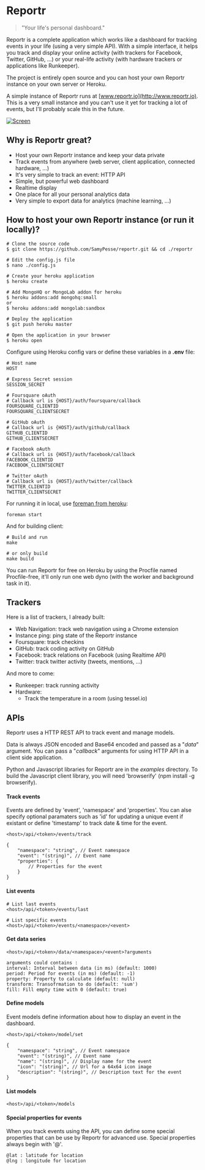 # Reportr
> "Your life's personal dashboard."

Reportr is a complete application which works like a dashboard for tracking events in your life (using a very simple API). With a simple interface, it helps you track and display your online activity (with trackers for Facebook, Twitter, GitHub, ...) or your real-life activity (with hardware trackers or applications like Runkeeper).

The project is entirely open source and you can host your own Reportr instance on your own server or Heroku.

A simple instance of Reportr runs at [www.reportr.io](http://www.reportr.io). This is a very small instance and you can't use it yet for tracking a lot of events, but I'll probably scale this in the future.

[![Screen](https://raw.github.com/SamyPesse/reportr/master/public/static/images/screens/1.png)](https://raw.github.com/SamyPesse/reportr/master/public/static/images/screens/1.png)

## Why is Reportr great?

* Host your own Reportr instance and keep your data private
* Track events from anywhere (web server, client application, connected hardware, ...)
* It's very simple to track an event: HTTP API
* Simple, but powerful web dashboard
* Realtime display
* One place for all your personal analytics data
* Very simple to export data for analytics (machine learning, ...)

## How to host your own Reportr instance (or run it locally)?

```
# Clone the source code
$ git clone https://github.com/SamyPesse/reportr.git && cd ./reportr

# Edit the config.js file
$ nano ./config.js

# Create your heroku application
$ heroku create

# Add MongoHQ or MongoLab addon for heroku
$ heroku addons:add mongohq:small
or
$ heroku addons:add mongolab:sandbox

# Deploy the application
$ git push heroku master

# Open the application in your browser
$ heroku open
```

Configure using Heroku config vars or define these variables in a **.env** file:

```
# Host name
HOST

# Express Secret session
SESSION_SECRET

# Foursquare oAuth
# Callback url is {HOST}/auth/foursquare/callback
FOURSQUARE_CLIENTID
FOURSQUARE_CLIENTSECRET

# GitHub oAuth
# Callback url is {HOST}/auth/github/callback
GITHUB_CLIENTID
GITHUB_CLIENTSECRET

# Facebook oAuth
# Callback url is {HOST}/auth/facebook/callback
FACEBOOK_CLIENTID
FACEBOOK_CLIENTSECRET

# Twitter oAuth
# Callback url is {HOST}/auth/twitter/callback
TWITTER_CLIENTID
TWITTER_CLIENTSECRET
```

For running it in local, use [foreman from heroku](https://toolbelt.heroku.com/):

```
foreman start
```

And for building client:

```
# Build and run
make

# or only build
make build
```

You can run Reportr for free on Heroku by using the Procfile named Procfile-free, it'll only run one web dyno (with the worker and background task in it).


## Trackers

Here is a list of trackers, I already built:

* Web Navigation: track web navigation using a Chrome extension
* Instance ping: ping state of the Reportr instance
* Foursquare: track checkins
* GitHub: track coding activity on GitHub
* Facebook: track relations on Facebook (using Realtime API)
* Twitter: track twitter activity (tweets, mentions, ...)

And more to come:

* Runkeeper: track running activity
* Hardware:
	* Track the temperature in a room (using tessel.io)

## APIs

Reportr uses a HTTP REST API to track event and manage models.

Data is always JSON encoded and Base64 encoded and passed as a "*data*" argument. You can pass a "*callback*" arguments for using HTTP API in a client side application.

Python and Javascript libraries for Reportr are in the *examples* directory. To build the Javascript client library, you will need 'browserify' (npm install -g browserify).

#### Track events

Events are defined by 'event', 'namespace' and 'properties'. You can alse specify optional paramaters such as 'id' for updating a unique event if existant or define 'timestamp' to track date & time for the event.

```
<host>/api/<token>/events/track

{
	"namespace": "string", // Event namespace
	"event": "(string)", // Event name
	"properties": {
		// Properties for the event
	}
}
```

#### List events

```
# List last events
<host>/api/<token>/events/last

# List specific events
<host>/api/<token>/events/<namespace>/<event>
```


#### Get data series

```
<host>/api/<token>/data/<namespace>/<event>?arguments

arguments could contains :
interval: Interval between data (in ms) (default: 1000)
period: Period for events (in ms) (default: -1)
property: Property to calculate (default: null)
transform: Transofrmation to do (default: 'sum')
fill: Fill empty time with 0 (default: true)
```

#### Define models

Event models define information about how to display an event in the dashboard.

```
<host>/api/<token>/model/set

{
	"namespace": "string", // Event namespace
	"event": "(string)", // Event name
	"name": "(string)", // Display name for the event
	"icon": "(string)", // Url for a 64x64 icon image
	"description": "(string)", // Description text for the event
}
```

#### List models

```
<host>/api/<token>/models
```

#### Special properties for events

When you track events using the API, you can define some special properties that can be use by Reportr for advanced use. Special properties always begin with '@'.

```
@lat : latitude for location
@lng : longitude for location
```

